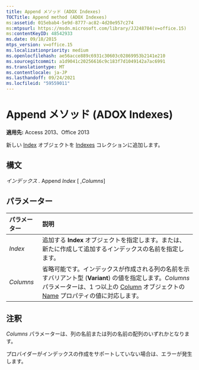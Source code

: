 ```yaml
---
title: Append メソッド (ADOX Indexes)
TOCTitle: Append method (ADOX Indexes)
ms:assetid: 015ebab4-5e9d-8777-ac82-4d20e957c274
ms:mtpsurl: https://msdn.microsoft.com/library/JJ248784(v=office.15)
ms:contentKeyID: 48542933
ms.date: 09/18/2015
mtps_version: v=office.15
ms.localizationpriority: medium
ms.openlocfilehash: ae56acce889c6931c30603c02869953b2141e210
ms.sourcegitcommit: a1d9041c20256616c9c183f7d1049142a7ac6991
ms.translationtype: MT
ms.contentlocale: ja-JP
ms.lasthandoff: 09/24/2021
ms.locfileid: "59559011"
---
```

# <a name="append-method-adox-indexes"></a>Append メソッド (ADOX Indexes)


**適用先:** Access 2013、Office 2013



新しい [Index](index-object-adox.md) オブジェクトを [Indexes](indexes-collection-adox.md) コレクションに追加します。

## <a name="syntax"></a>構文

*インデックス .* Append *Index* \[ ,*Columns*\]

## <a name="parameters"></a>パラメーター

|パラメーター|説明|
|:--------|:----------|
|*Index* |追加する **Index** オブジェクトを指定します。または、新たに作成して追加するインデックスの名前を指定します。|
|*Columns* |省略可能です。インデックスが作成される列の名前を示すバリアント型 (**Variant**) の値を指定します。*Columns* パラメーターは、1 つ以上の [Column](column-object-adox.md) オブジェクトの [Name](name-property-adox.md) プロパティの値に対応します。|

## <a name="remarks"></a>注釈

*Columns* パラメーターは、列の名前または列の名前の配列のいずれかとなります。

プロバイダーがインデックスの作成をサポートしていない場合は、エラーが発生します。

